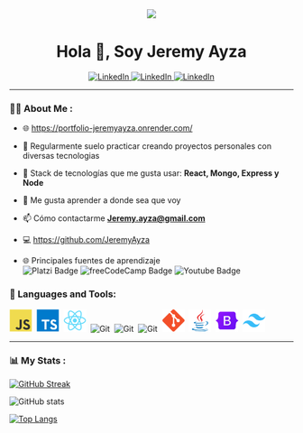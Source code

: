 <div id="header" align="center">
	<img src="https://media.giphy.com/media/5Zesu5VPNGJlm/giphy.gif" width="200" />
	<h1 align="center">Hola 👋, Soy Jeremy Ayza</h1>
<!-- 	<h4 align="center">Un desarrollador web apasionado por aprender y mejorar constantemente. Me especializo en tecnologías web como Javascript, React y Node.js, y me gusta trabajar en proyectos que desafíen mis habilidades y me permitan encontrar soluciones creativas a problemas complejos. Uno de mis proyectos más recientes fue la creación de una aplicación de seguimiento de hábitos usando React y Firebase. En mi tiempo libre, disfruto de la fotografía y de aprender sobre nuevas tecnologías emergentes. La programación es una pasión para mí y siempre estoy emocionado de explorar nuevos conceptos y herramientas para mejorar mis habilidades.
	</h4> -->
</div>


<div id="badges" align="center">
	<a href="https://www.linkedin.com/in/jeremyayzamatias/" Target="_blank" >
	<img src="https://img.shields.io/badge/LinkedIn-0077B5?style=for-the-badge&logo=linkedin&logoColor=white" alt="LinkedIn" />
	</a>
	<a href="https://t.me/JeremyAyza" Target="_blank" >
	<img src="https://img.shields.io/badge/Telegram-2CA5E0?style=for-the-badge&logo=telegram&logoColor=white" alt="LinkedIn" />
	</a>
	<a href="mailto:AyzaJeremyx7x@gmail.com" Target="_blank" >
	<img src="https://img.shields.io/badge/Gmail-D14836?style=for-the-badge&logo=gmail&logoColor=white" alt="LinkedIn" />
	</a>
</div>

---

### 👨‍💻 About Me :

- 🌐 https://portfolio-jeremyayza.onrender.com/

- 📝 Regularmente suelo practicar creando proyectos personales con diversas tecnologias

- 💬 Stack de tecnologías que me gusta usar: **React, Mongo, Express y Node**

- 🌱 Me gusta aprender a donde sea que voy

- 📫 Cómo contactarme **Jeremy.ayza@gmail.com**

- 💻 https://github.com/JeremyAyza


- 🌐 Principales fuentes de aprendizaje <br>
<img src="https://img.shields.io/badge/Platzi-98CA3F?style=for-the-badge&logo=platzi&logoColor=white" alt="Platzi Badge" />&nbsp;<img src="https://img.shields.io/badge/freecodecamp-27273D?style=for-the-badge&logo=freecodecamp&logoColor=white" alt="freeCodeCamp Badge" />&nbsp;<img src="https://img.shields.io/badge/YouTube-FF0000?style=for-the-badge&logo=youtube&logoColor=white" alt="Youtube Badge">


<div align="left">
	<h3>🔨 Languages and Tools:</h3>
	<div>
		<img src="https://github.com/devicons/devicon/blob/master/icons/javascript/javascript-original.svg" title="JavaScript" alt="JavaScript" width="40" height="40"/>&nbsp;
		<img src="https://github.com/devicons/devicon/blob/master/icons/typescript/typescript-original.svg" title="JavaScript" alt="JavaScript" width="40" height="40"/>&nbsp;
		<img src="https://github.com/devicons/devicon/blob/master/icons/react/react-original.svg" title="React" alt="React" width="40" height="40"/>&nbsp;
		<img src="https://static.airpair.com/img/software/node.js.icon.png" title="Git"alt="Git" width="40" height="40"/>&nbsp;
    <img src="https://assets.website-files.com/61ca3f775a79ec5f87fcf937/6202fcdee5ee8636a145a41b_1234.png" title="Git"alt="Git" width="40" height="40"/>&nbsp;
    <img src="https://bobcares.com/wp-content/uploads/2022/06/mysql.png" title="Git" alt="Git" width="40" height="40"/>&nbsp;
		<img src="https://github.com/devicons/devicon/blob/master/icons/git/git-original.svg" title="Git" alt="Git" width="40" height="40"/>&nbsp;
		<img src="https://github.com/devicons/devicon/blob/master/icons/java/java-original.svg" title="Git"alt="Git" width="40" height="40"/>&nbsp;
		<img src="https://github.com/devicons/devicon/blob/master/icons/bootstrap/bootstrap-original.svg" title="Bootstrap" alt="Bootstrap" width="40" height="40"/>&nbsp;
    <img src="https://github.com/devicons/devicon/blob/master/icons/tailwindcss/tailwindcss-plain.svg" title="HTML5" alt="HTML" width="40" height="40"/>&nbsp;
	</div>
</div>

---

### 📊 My Stats :

  [![GitHub Streak](http://github-readme-streak-stats.herokuapp.com?user=JeremyAyza&theme=chartreuse-dark&date_format=j%2Fn%5B%2FY%5D&sideNums=FFFFFF&sideLabels=40A6FF&ring=FF0000&fire=FF0000&dates=12DD70)](https://git.io/streak-stats)

  ![GitHub stats](https://github-readme-stats.vercel.app/api?username=JeremyAyza&show_icons=true&bg_color=000&text_color=40A6FFFF&icon_color=12DD70FF&title_color=12DD70FF)


  [![Top Langs](https://github-readme-stats.vercel.app/api/top-langs/?username=JeremyAyza&bg_color=000&text_color=12DD70FF&title_color=40A6FFFF)](https://github.com/anuraghazra/github-readme-stats)


